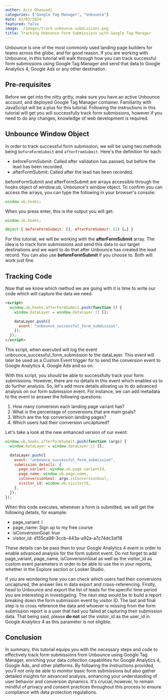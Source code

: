 ```yaml
---
author: Aziz Dhaouadi
categories: ["Google Tag Manager", "Unbounce"]
date: 03/03/2024
featured: false
image: ./images/track-unbounce-submissions.png
title: Tracking Unbounce Form Submissions with Google Tag Manager
---
```


Unbounce is one of the most commonly used landing page builders for teams across the globe, and for good reason. If you are working with Unbounce, in this tutorial will walk through how you can track successful form submissions using Google Tag Manager and send that data to Google Analytics 4, Google Ads or any other destination.

## Pre-requisites

Before we get into the nitty gritty, make sure you have an active Unbounce account, and deployed Google Tag Manager container. Familiarity with JavaScript will be a plus for this tutorial. Following the instructions in this tutorial will get you will successfully track form submissions, however if you need to do any changes, knowledge of web development is required.

## Unbounce Window Object

In order to track successful form submission, we will be using two methods being `beforeFormSubmit` and `afterFromSubmit`. Here's the definition for each:

- beforeFormSubmit: Called after validation has passed, but before the lead has been recorded.
- afterFormSubmit: Called after the lead has been recorded.

beforeFormSubmit and afterFormSubmit are arrays accessible through the hooks object of window.ub, Unbounce's window object. To confirm you can access the arrays, you can type the following in your browser's console:

```js
window.ub.hooks;
```

When you press enter, this is the output you will get:

```js
window.ub.hooks;

Object { beforeFormSubmit: [], afterFormSubmit: (1) […] }
```

For this tutorial, we will be working with the **afterFormSubmit** array. The idea is to track form submissions and send this data to our target destinations and we want to do that after Unbounce has created the lead record. You can also use **beforeFormSubmit** if you choose to. Both will work just fine.

## Tracking Code

Now that we know which method we are going with it is time to write our code which will capture the data we need.

```html
<script>
  window.ub.hooks.afterFormSubmit.push(function () {
    window.dataLayer = window.dataLayer || [];

    dataLayer.push({
      event: "unbounce_successful_form_submission",
    });
  });
</script>
```

This script, when executed will log the event unbounce_successful_form_submission to the dataLayer. This event will later be used as a Custom Event trigger for to send the conversion event to Google Analytics 4, Google Ads and so on.

With this script, you should be able to successfully track your form submissions. However, there are no details in this event which enables us to do further analysis. So, let's add more details allowing us to do advanced analysis on our form submission event. For instance, we can add metadata to the event to answer the following questions:

1. How many conversion each landing page variant has?
2. What is the percentage of conversions that are main goals?
3. Which are the top conversion landing pages?
4. Which users had their conversion uncaptured?

Let's take a look at the new enhanced version of our event:

```js
window.ub.hooks.afterFormSubmit.push(function (args) {
  window.dataLayer = window.dataLayer || [];

  dataLayer.push({
    event: "unbounce_successful_form_submission",
    submission_details: {
      page_variant: window.ub.page.variantId,
      page_name: window.ub.page.name,
      isConversionGoal: args.isConversionGoal,
      visitor_id: window.ub.visitorId,
    },
  });
});
```

When this code executes, whenever a form is submitted, we will get the following details, for example:

- page_variant: l
- page_name: Sign up to my free course
- isConversionGoal: true
- visitor_id: d155ca98-3ccb-443a-a92a-a7c74dc3af18

These details can be pass then to your Google Analytics 4 event in order to enable advanced analysis for the form submit event. Do not forget to add page_variant, page_name, isConversionGoal as well as the visitor_id as custom event parameters in order to be able to use the in your reports, whether in the Explore section or Looker Studio.

If you are wondering how you can check which users had their conversions uncaptured, the answer lies in data export and cross-referencing. Firstly, head to Unbounce and export the list of leads for the specific time period you are interesting in investigating. The next step would be to build a report breaking down the form submission event by visitor ID. The last and final step is to cross reference the data and whoever is missing from the form submission report is a user that had you failed at capturing their submission data. That being said, please **do not** set the visitor_id as the user_id in Google Analytics 4 as this parameter is not eligible.

## Conclusion

In summary, this tutorial equips you with the necessary steps and code to effectively track form submissions from Unbounce using Google Tag Manager, enriching your data collection capabilities for Google Analytics 4, Google Ads, and other platforms. By following the instructions provided, you'll not only be able to monitor basic form submissions but also gather detailed insights for advanced analysis, enhancing your understanding of user behavior and conversion dynamics. It's crucial, however, to remain mindful of privacy and consent practices throughout this process to ensure compliance with data protection regulations.
